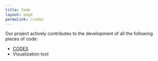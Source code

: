 ```yaml
---
title: Code
layout: page
permalink: /code/
---
```


Our project actively contributes to the development of all the following pieces of code:

- [CODES](https://github.com/codes-org/codes)
- Visualization tool
